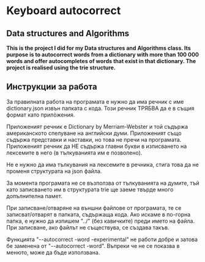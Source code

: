 # Keyboard autocorrect
## Data structures and Algorithms

**This is the project I did for my Data structures and Algorithms class. Its purpose is to autocorrect words from a dictionary with more than 100 000 words and offer autocompletes of words that exist in that dictionary. The project is realised using the trie structure.**

## Инструкции за работа

За правилната работа на програмата е нужно да има речник с име dictionary.json извън папката с кода. Този речник ТРЯБВА да е в същия формат като прилòжения. 

Приложеният речник е Dictionary by Merriam-Webster и той съдържа американското спелуване на английски думи. Приложеният също съдържа представки и наставки, но това не пречи на програмата. Приложеният речник да НЕ съдържа главни букви в изписването на лексемите в него (в тълкуванията им е позволено).

Не е нужно да има тълкувания на лексемите в речника, стига това да не променя структурата на json файла.

За момента програмата не се възползва от тълкуванията на думите, тъй като записването им в структурата trie ще заеме твърде много допълнителна памет.

При записване/отваряне на външни файлове от програмата, те се записват/отварят в папката, съдържаща кода. Ако искаме в по-горна папка, е нужно да изпишем "../" (без кавичките) преди името на файла. При записване, ако файлът не съществува, се създава такъв.

Функцията "--autocorrect -word -experimental" не работи добре и затова бе заменена от "--autocorrect -word". Въпреки че не се показва в менюто, може да бъде използвана.

